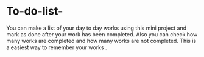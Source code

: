 # To-do-list-
You can make a list of your day to day  works using this mini project and mark as done after your work has been completed.
Also you can check how many works are completed and how many works are not completed.
This is a easiest way to remember your works .
